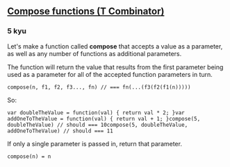 <h2><a href=https://www.codewars.com/kata/51f9d3db4095e07f130001ee/train/javascript target="_blank">Compose functions (T Combinator)</a></h2><h3>5 kyu</h3><p>Let's make a function called <strong>compose</strong> that accepts a value as a parameter, as well as any number of functions as additional parameters.</p><p>The function will return the value that results from the first parameter being used as a parameter for all of the accepted function parameters in turn. </p><pre><code class="language-javascript"><span class="cm-variable">compose</span>(<span class="cm-variable">n</span>, <span class="cm-variable">f1</span>, <span class="cm-variable">f2</span>, <span class="cm-variable">f3</span><span class="cm-meta">...</span>, <span class="cm-variable">fn</span>) <span class="cm-comment">// === fn(...(f3(f2(f1(n)))))</span></code></pre><p>So:</p><pre><code class="language-javascript"><span class="cm-keyword">var</span> <span class="cm-def">doubleTheValue</span> <span class="cm-operator">=</span> <span class="cm-keyword">function</span>(<span class="cm-def">val</span>) { <span class="cm-keyword">return</span> <span class="cm-variable-2">val</span> <span class="cm-operator">*</span> <span class="cm-number">2</span>; }<span class="cm-keyword">var</span> <span class="cm-def">addOneToTheValue</span> <span class="cm-operator">=</span> <span class="cm-keyword">function</span>(<span class="cm-def">val</span>) { <span class="cm-keyword">return</span> <span class="cm-variable-2">val</span> <span class="cm-operator">+</span> <span class="cm-number">1</span>; }<span class="cm-variable">compose</span>(<span class="cm-number">5</span>, <span class="cm-variable">doubleTheValue</span>) <span class="cm-comment">// should === 10</span><span class="cm-variable">compose</span>(<span class="cm-number">5</span>, <span class="cm-variable">doubleTheValue</span>, <span class="cm-variable">addOneToTheValue</span>) <span class="cm-comment">// should === 11</span></code></pre><p>If only a single parameter is passed in, return that parameter.</p><pre><code class="language-javascript"><span class="cm-variable">compose</span>(<span class="cm-variable">n</span>) <span class="cm-operator">=</span> <span class="cm-variable">n</span></code></pre>